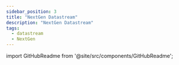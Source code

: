 ```yaml
---
sidebar_position: 3
title: "NextGen Datastream"
description: "NextGen Datastream"
tags:
  - datastream
  - NextGen
---
```


import GitHubReadme from '@site/src/components/GitHubReadme';
 
<GitHubReadme username="CIROH-UA" repo="ngen-datastream" />
